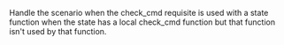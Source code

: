Handle the scenario when the check_cmd requisite is used with a state function when the state has a local check_cmd function but that function isn't used by that function.
